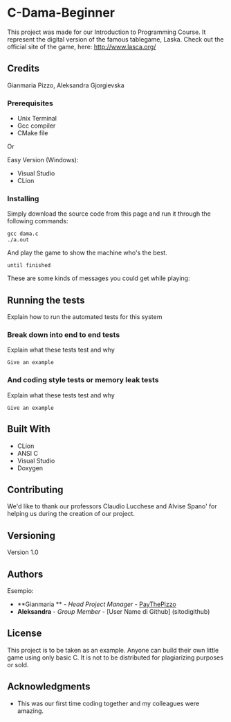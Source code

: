 # C-Dama-Beginner

This project was made for our Introduction to Programming Course. It represent the digital version of the famous tablegame, Laska.
Check out the official site of the game, here: http://www.lasca.org/


## Credits
Gianmaria Pizzo, Aleksandra Gjorgievska


### Prerequisites

- Unix Terminal
- Gcc compiler
- CMake file

Or

Easy Version (Windows):
- Visual Studio
- CLion

### Installing
Simply download the source code from this page and run it through the following commands:

```
gcc dama.c 
./a.out
```

And play the game to show the machine who's the best.

```
until finished
```

These are some kinds of messages you could get while playing:

## Running the tests

Explain how to run the automated tests for this system

### Break down into end to end tests

Explain what these tests test and why

```
Give an example
```

### And coding style tests or memory leak tests

Explain what these tests test and why

```
Give an example
```


## Built With

* CLion
* ANSI C
* Visual Studio
* Doxygen


## Contributing

We'd like to thank our professors Claudio Lucchese and Alvise Spano' for helping us during the creation of our project.


## Versioning

Version 1.0


## Authors

Esempio:
* **Gianmaria ** - *Head Project Manager* - [PayThePizzo](https://github.com/PayThePizzo)
* **Aleksandra** - *Group Member* - [User Name di Github] (sitodigithub)


## License

This project is to be taken as an example. 
Anyone can build their own little game using only basic C.
It is not to be distributed for plagiarizing purposes or sold.


## Acknowledgments

* This was our first time coding together and my colleagues were amazing.
